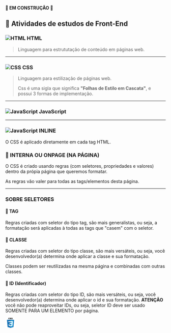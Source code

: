 **🚧 EM CONSTRUÇÃO 🚧**

## 🧪 Atividades de estudos de Front-End 


### ![HTML](https://cdn-icons-png.flaticon.com/32/5968/5968267.png) HTML

>Linguagem para estrututação de conteúdo em páginas web.

---

### ![CSS](https://cdn-icons-png.flaticon.com/32/5968/5968242.png) CSS


>Linguagem para estilização de páginas web.
>
>Css é uma sigla que significa **"Folhas de Estilo em Cascata"**, e possui 3 formas de implementação.

---

### ![JavaScript](https://cdn-icons-png.flaticon.com/32/5968/5968292.png) JavaScript

---



### ![JavaScript](https://cdn-icons-png.flaticon.com/16/4227/4227729.png) INLINE

O CSS é aplicado diretamente em cada tag HTML.

### 📎 INTERNA OU ONPAGE (NA PÁGINA)

O CSS é criado usando regras (com seletores, propriedades e valores) dentro da própia página que queremos formatar.

As regras vão valer para todas as tags/elementos desta página.

---

### SOBRE SELETORES

#### 📎 TAG

Regras criadas com seletor do tipo tag, são mais generalistas, ou seja, a formatação será aplicadas à todas as tags que "casem" com o seletor.

#### 📎 CLASSE

Regras criadas com seletor do tipo classe, são mais versáteis, ou seja, você desenvolvedor(a) determina onde aplicar a classe e sua formatação.

Classes podem ser reutilizadas na mesma página e combinadas com outras classes.

#### 📎 ID (Identificador)

Regras criadas com seletor do tipo ID, são mais versáteis, ou seja, você desenvolvedor(a) determina onde aplicar o id e sua formatação. **ATENÇÃO** você não pode reaproveitar IDs, ou seja, seletor ID deve ser usado SOMENTE PARA UM ELEMENTO por página.


<code><img height="32" src="https://raw.githubusercontent.com/github/explore/80688e429a7d4ef2fca1e82350fe8e3517d3494d/topics/css/css.png" alt="CSS"/></code>